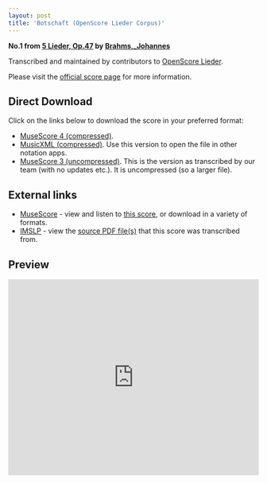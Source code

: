 ```yaml
---
layout: post
title: 'Botschaft (OpenScore Lieder Corpus)'
---
```


__No.1 from [5 Lieder, Op.47](https://fourscoreandmore.org/openscore/lieder/Brahms%2C_Johannes/5_Lieder%2C_Op.47/) by [Brahms,_Johannes](https://fourscoreandmore.org/openscore/lieder/Brahms%2C_Johannes)__

Transcribed and maintained by contributors to [OpenScore Lieder].

Please visit the [official score page] for more information.

[official score page]: https://musescore.com/openscore-lieder-corpus/scores/5656522
[OpenScore Lieder]: https://musescore.com/openscore-lieder-corpus

## Direct Download

Click on the links below to download the score in your preferred format:
- [MuseScore 4 (compressed)](https://fourscoreandmore.org/openscore/lieder/Brahms%2C_Johannes/5_Lieder%2C_Op.47/1_Botschaft.mscz).
- [MusicXML (compressed)](https://fourscoreandmore.org/openscore/lieder/Brahms%2C_Johannes/5_Lieder%2C_Op.47/1_Botschaft.mxl). Use this version to open the file in other notation apps.
- [MuseScore 3 (uncompressed)](https://raw.githubusercontent.com/OpenScore/Lieder/refs/heads/main/scores/Brahms%2C_Johannes/5_Lieder%2C_Op.47/1_Botschaft/lc5656522.mscx). This is the version as transcribed by our team (with no updates etc.). It is uncompressed (so a larger file).

## External links

- [MuseScore] - view and listen to [this score][MuseScore], or download in a variety of formats.
- [IMSLP] - view the [source PDF file(s)][IMSLP] that this score was transcribed from.

[MuseScore]: https://musescore.com/score/5656522
[IMSLP]: https://imslp.org/wiki/Special:ReverseLookup/81904

## Preview

<iframe width="100%" height="394" src="https://musescore.com/openscore-lieder-corpus/scores/5656522/embed" frameborder="0" allowfullscreen allow="autoplay; fullscreen"></iframe>

